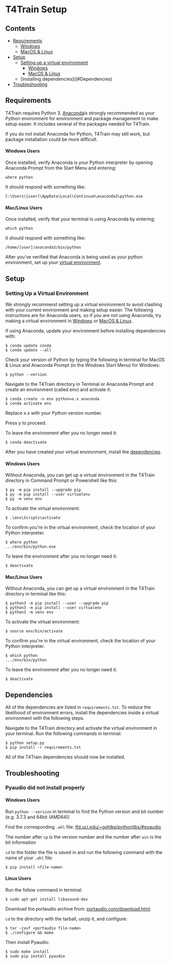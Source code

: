 # T4Train Setup

## Contents

- [Requirements](#Requirements)
	- [Windows](#Windows_Req)
	- [MacOS & Linux](#Mac_Linux_Req)
- [Setup](#Setup)
	- [Setting up a virtual environment](#Virtual_Env)
		- [Windows](#Windows_Env)
		- [MacOS & Linux](#Mac_Linux_Env)
	- [Installing dependencies]((#Dependencies)
- [Troubleshooting](#Troubleshooting)


## Requirements

T4Train requires Python 3. [Anaconda](https://www.anaconda.com/distribution/)is strongly recommended 
as your Python environment for environment and package management to make setup easier.
It includes several of the packages needed for T4Train.

If you do not install Anaconda for Python, T4Train may still work, but package installation
could be more difficult.

#### Windows Users

Once installed, verify Anaconda is your Python interpreter by opening Anaconda Prompt from the Start 
Menu and entering:
    

    where python

It should respond with something like:

    C:\Users\[user]\AppData\Local\Continuum\anaconda3\python.exe


#### Mac/Linux Users

Once installed, verify that your terminal is using Anaconda by entering:
    

    which python

It should respond with something like:

    /home/[user]/anaconda3/bin/python

After you've verified that Anaconda is being used as your python environment,
set up your [virtual environment](#Virtual_Env).

## Setup

### Setting Up a Virtual Environment

We strongly recommend setting up a virtual environment to avoid clashing with your current
environment and making setup easier. The following instructions are for Anaconda users, so if
you are not using Anaconda, try making a virtual environment in [Windows](#Windows_Env) or
[MacOS & Linux](#Mac_Linux_Env).

If using Anaconda, update your environment before installing dependencies with:

    $ conda update conda
    $ conda update --all

Check your version of Python by typing the following in terminal for MacOS & Linux and
Anaconda Prompt (in the Windows Start Menu) for Windows:

	$ python --version

Navigate to the T4Train directory in Terminal or Anaconda Prompt and create an environment 
(called env) and activate it:

	$ conda create -n env python=x.x anaconda
	$ conda activate env

Replace x.x with your Python version number.

Press y to proceed.

To leave the environment after you no longer need it:

	$ conda deactivate

After you have created your virtual environment, install the [dependencies](#Dependencies).

#### Windows Users

Without Anaconda, you can get up a virtual environment in the T4Train directory in Command 
Prompt or Powershell like this:

    $ py -m pip install --upgrade pip
    $ py -m pip install --user virtualenv
    $ py -m venv env

To activate the virtual environment:

    $ .\env\Scripts\activate

To confirm you're in the virtual environment, check the location of your Python interpreter.

    $ where python
    .../env/bin/python.exe

To leave the environment after you no longer need it:

	$ deactivate

#### Mac/Linux Users

Without Anaconda, you can get up a virtual environment in the T4Train directory in terminal 
like this:

    $ python3 -m pip install --user --upgrade pip
    $ python3 -m pip install --user virtualenv
    $ python3 -m venv env

To activate the virtual environment:

    $ source env/bin/activate

To confirm you're in the virtual environment, check the location of your Python interpreter.

    $ which python
    .../env/bin/python

To leave the environment after you no longer need it:

	$ deactivate

## Dependencies

All of the dependencies are listed in `requirements.txt`. To reduce the likelihood of environment
errors, install the dependencies inside a virtual environment with the following steps.

Navigate to the T4Train directory and activate the virtual environment in your terminal.
Run the following commands in terminal:

	$ python setup.py
	$ pip install -r requirements.txt

All of the T4Train dependencies should now be installed.

## Troubleshooting

### Pyaudio did not install properly

#### Windows Users

Run  `python --version` in terminal to find the Python version and bit number (e.g. 3.7.3 and 64bit (AMD64))

Find the corresponding `.whl` file: [lfd.uci.edu/~gohlke/pythonlibs/#pyaudio](lfd.uci.edu/~gohlke/pythonlibs/#pyaudio)

The number after `cp` is the version number and the number after `win` is the bit information

`cd` to the folder the file is saved in and run the following command with the name of your `.whl` file:

    $ pip install <file-name>

#### Linux Users

Run the follow command in terminal:

    $ sudo apt-get install libasound-dev

Download the portaudio archive from: [portaudio.com/download.html](portaudio.com/download.html)
    
`cd` to the directory with the tarball, unzip it, and configure:  

    $ tar -zxvf <portaudio file-name>
    $ ./configure && make

Then install Pyaudio:


    $ sudo make install
    $ sudo pip install pyaudio
